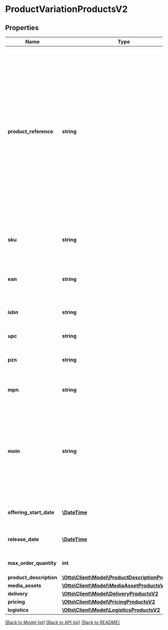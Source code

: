 # ProductVariationProductsV2

## Properties
Name | Type | Description | Notes
------------ | ------------- | ------------- | -------------
**product_reference** | **string** | The productReference groups all variations, that you want to combine into one product. This is not visible to the customer. The productReference can be freely assigned and may consist of maximum 50 characters. You can only use the productReference once within your product catalog. You should therefore use a value that makes sense for all variations of the product and does not refer to any specifics of a particular variation. You will find the product reference, for example, in the product overview in the portal. | 
**sku** | **string** | Identifier for a product variation, provided by the partner, must be unique for a partner. It is mandatory and may consist of a maximum of 50 characters. | 
**ean** | **string** | External identifier of a product, must be unique in a partner assortment, must not start with a 2. | 
**isbn** | **string** | International Standard Book Number, internationally used for identifying media artifacts, like books. | [optional] 
**upc** | **string** | Universal Product Code. | [optional] 
**pzn** | **string** | Pharmazentralnummer, a german standard for identifying pharmaceutical products. | [optional] 
**mpn** | **string** | Manufacturer part number, may consist of a maximum of 50 characters. | [optional] 
**moin** | **string** | Is an identifier, generated by the OTTO marketplace, for a product variation together with the associated content. Is used in the context of \&quot;Wettbewerb am Artikel\&quot; to confirm the content of the existing variation and its correctness and to put the own offer live for this variation. | [optional] 
**offering_start_date** | [**\DateTime**](\DateTime.md) | Date to which the product can be ordered via OTTO marketplace. | [optional] 
**release_date** | [**\DateTime**](\DateTime.md) | Date to which the product is released by the manufacturer, e.g. computer games. | [optional] 
**max_order_quantity** | **int** | The maximum allowed order quantity for an order. | [optional] 
**product_description** | [**\Otto\Client\Model\ProductDescriptionProductsV2**](ProductDescriptionProductsV2.md) |  | [optional] 
**media_assets** | [**\Otto\Client\Model\MediaAssetProductsV2[]**](MediaAssetProductsV2.md) |  | [optional] 
**delivery** | [**\Otto\Client\Model\DeliveryProductsV2**](DeliveryProductsV2.md) |  | 
**pricing** | [**\Otto\Client\Model\PricingProductsV2**](PricingProductsV2.md) |  | [optional] 
**logistics** | [**\Otto\Client\Model\LogisticsProductsV2**](LogisticsProductsV2.md) |  | [optional] 

[[Back to Model list]](../../README.md#documentation-for-models) [[Back to API list]](../../README.md#documentation-for-api-endpoints) [[Back to README]](../../README.md)

